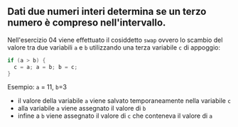 ## Dati due numeri interi determina se un terzo numero è compreso nell'intervallo.

Nell'esercizio 04 viene effettuato il cosiddetto `swap` ovvero lo scambio del valore tra due variabili `a` e `b` utilizzando una terza variabile `c` di appoggio:
```cpp
if (a > b) {
  c = a; a = b; b = c;
}
```
  
Esempio:  `a` = 11, `b`=3
- il valore della variabile `a` viene salvato temporaneamente nella variabile `c`
- alla variabile `a` viene assegnato il valore di `b`
- infine a `b` viene assegnato il valore di `c` che conteneva il valore di `a`
